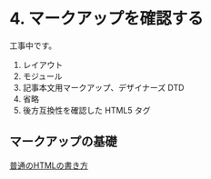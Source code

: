 # 4. マークアップを確認する

工事中です。

1. レイアウト
2. モジュール
3. 記事本文用マークアップ、デザイナーズ DTD
4. 省略
5. 後方互換性を確認した HTML5 タグ

## マークアップの基礎

[普通のHTMLの書き方](https://hail2u.net/documents/html-best-practices.html#put-white-spaces-around-comment-contents)
